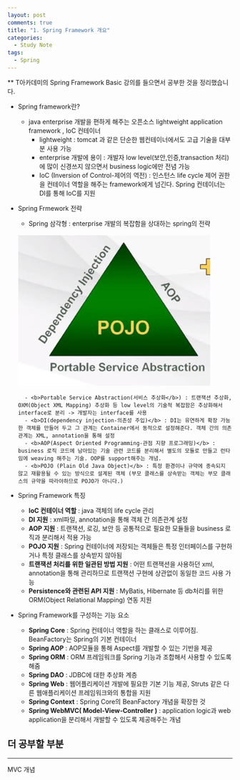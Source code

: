 ```yaml
---
layout: post
comments: true
title: "1. Spring Framework 개요"
categories:
  - Study Note
tags:
  - Spring
---
```


** T아카데미의 Spring Framework Basic 강의를 들으면서 공부한 것을 정리했습니다.

- Spring framework란?
    - java enterprise 개발을 편하게 해주는 오픈소스 lightweight application framework , IoC 컨테이너
        - lightweight : tomcat 과 같은 단순한 웹컨테이너에서도 고급 기술을 대부분 사용 가능
        - enterprise 개발에 용이 : 개발자 low level(보안,인증,transaction 처리)에 많이 신경쓰지 않으면서 business logic에만 전념 가능
        - IoC (Inversion of Control-제어의 역전) : 인스턴스 life cycle 제어 권한을 컨테이너 역할을 해주는 framework에게 넘긴다. Spring 컨테이너는 DI를 통해 IoC를 지원

- Spring Frmework 전략
    - Spring 삼각형 : enterprise 개발의 복잡함을 상대하는 spring의 전략
    <br>
    <img src="/assets/images/spring1.JPG">
    <br>

        - <b>Portable Service Abstraction(서비스 추상화</b>) : 트랜잭션 추상화, OXM(Object XML Mapping) 추상화 등 low level의 기술적 복잡함은 추상화해서 interface로 분리 -> 개발자는 interface를 사용
        - <b>DI(dependency injection-의존성 주입)</b> : DI는 유연하게 확장 가능한 객체를 만들어 두고 그 관계는 Container에서 동적으로 설정해준다. 객체 간의 의존관계는 XML, annotation을 통해 설정
        - <b>AOP(Aspect Oriented Programming-관점 지향 프로그래밍)</b> : business 로직 코드에 남아있는 기술 관련 코드를 분리해서 별도의 모듈로 만들고 런타임에 weaving 해주는 기술. OOP를 support해주는 개념. 
        - <b>POJO (Plain Old Java Object)</b> : 특정 환경이나 규약에 종속되지 않고 재활용될 수 있는 방식으로 설계된 객체 (부모 클래스를 상속받는 객체는 부모 클래스의 규약을 따라야하므로 POJO가 아니다.) 

- Spring Framework 특징
    - <b>IoC 컨테이너 역할</b> : java 객체의 life cycle 관리
    - <b>DI 지원</b> : xml파일, annotation을 통해 객체 간 의존관계 설정
    - <b>AOP 지원</b> : 트랜잭션, 로깅, 보안 등 공통적으로 필요한 모듈들을 business 로직과 분리해서 적용 가능
    - <b>POJO 지원</b> : Spring 컨테이너에 저장되는 객체들은 특정 인터페이스를 구현하거나 특정 클래스를 상속받지 않아됨
    - <b>트랜잭션 처리를 위한 일관된 방법 지원</b> : 어떤 트랜잭션을 사용하던 xml, annotation을 통해 관리하므로 트랜잭션 구현에 상관없이 동일한 코드 사용 가능
    - <b>Persistence와 관련된 API 지원</b> : MyBatis, Hibernate 등 db처리를 위한 ORM(Object Relational Mapping) 연동 지원

- Spring Framework를 구성하는 기능 요소
    - <b>Spring Core</b> : Spring 컨테이너 역할을 하는 클래스로 이루어짐. BeanFactory는 Spring의 기본 컨테이너
    - <b>Spring AOP</b> : AOP모듈을 통해 Aspect를 개발할 수 있는 기반을 제공
    - <b>Spring ORM</b> : ORM 프레임워크를 Spring 기능과 조합해서 사용할 수 있도록 해줌
    - <b>Spring DAO</b> : JDBC에 대한 추상화 계층
    - <b>Spring Web</b> : 웹어플리케이션 개발에 필요한 기본 기능 제공, Struts 같은 다른 웹애플리케이션 프레임워크와의 통합을 지원
    - <b>Spring Context</b> : Spring Core의 BeanFactory 개념을 확장한 것
    - <b>Spring WebMVC( Model-View-Controller )</b> :  application logic과 web application을 분리해서 개발할 수 있도록 제공해주는 개념

## 더 공부할 부분
---
MVC 개념